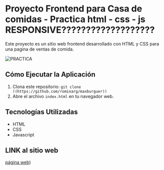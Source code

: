 # Proyecto Frontend para Casa de comidas - Practica html - css - js  RESPONSIVE???????????????????

Este proyecto es un sitio web frontend desarrollado con HTML y CSS para una pagina de ventas de comida.

![PRACTICA](https://github.com/rominarg/maxburguer/assets/45200064/141eff7b-2f6d-4279-b592-a0000b63338a)

## Cómo Ejecutar la Aplicación

1. Clona este repositorio: `git clone ((https://github.com/rominarg/maxburguer))`
2. Abre el archivo `index.html` en tu navegador web.

## Tecnologías Utilizadas

- HTML
- CSS
- Javascript

## LINK al sitio web

[página web](https://rominarg.github.io/maxburguer))



